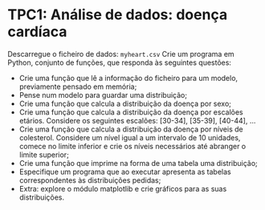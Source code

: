 # TPC1: Análise de dados: doença cardíaca 

Descarregue o ficheiro de dados: `myheart.csv`
Crie um programa em Python, conjunto de funções, que responda às seguintes questões:
* Crie uma função que lê a informação do ficheiro para um modelo, previamente pensado em memória;
* Pense num modelo para guardar uma distribuição;
* Crie uma função que calcula a distribuição da doença por sexo;
* Crie uma função que calcula a distribuição da doença por escalões etários. Considere os seguintes escalões: [30-34], [35-39], [40-44], ...
* Crie uma função que calcula a distribuição da doença por níveis de colesterol. Considere um nível igual a um intervalo de 10 unidades, comece no limite inferior e crie os níveis necessários até abranger o limite superior;
* Crie uma função que imprime na forma de uma tabela uma distribuição;
* Especifique um programa que ao executar apresenta as tabelas correspondentes às distribuições pedidas;
* Extra: explore o módulo matplotlib e crie gráficos para as suas distribuições.
